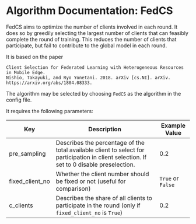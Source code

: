 # Algorithm Documentation: FedCS

FedCS aims to optimize the number of clients involved in each round. It does so by greedily selecting the largest number of clients that can feasibly complete the round of training.
This reduces the number of clients that participate, but fail to contribute to the global model in each round.

It is based on the paper 
```
Client Selection for Federated Learning with Heterogeneous Resources in Mobile Edge.
Nishio, Takayuki, and Ryo Yonetani. 2018. arXiv [cs.NI]. arXiv. https://arxiv.org/abs/1804.08333.
```
The algorithm may be selected by choosing `FedCS` as the algorithm in the config file.

It requires the following parameters:

| Key             | Description                                                                                                                               | Example Value     |
|-----------------|-------------------------------------------------------------------------------------------------------------------------------------------|-------------------|
| pre_sampling    | Describes the percentage of the total available client to select for participation in client selection. If set to 0 disable preselection. | 0.2               |
| fixed_client_no | Whether the client number should be fixed or not (useful for comparison)                                                                  | `True` or `False` |
| c_clients       | Describes the share of all clients to participate in the round (only if `fixed_client_no` is `True`)                                      | 0.2               |